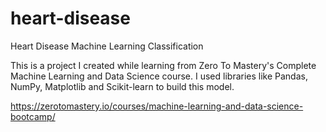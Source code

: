 # heart-disease
Heart Disease Machine Learning Classification

This is a project I created while learning from Zero To Mastery's Complete Machine Learning and Data Science course. I used libraries like Pandas, NumPy, Matplotlib and Scikit-learn to build this model.

https://zerotomastery.io/courses/machine-learning-and-data-science-bootcamp/
